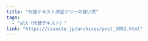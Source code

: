 ```yaml
---
title: "代替テキスト決定ツリーの使い方"
tags:
  - "alt（代替テキスト）"
link: "https://cssnite.jp/archives/post_3052.html"
---
```

